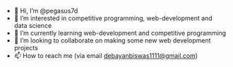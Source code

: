 - 👋 Hi, I’m @pegasus7d
- 👀 I’m interested in competitive programming, web-development and data science
- 🌱 I’m currently learning web-development and competitive programming
- 💞️ I’m looking to collaborate on making some new web development projects
- 📫 How to reach me (via email debayanbiswas1111@gmail.com)

<!---
pegasus7d/pegasus7d is a ✨ special ✨ repository because its `README.md` (this file) appears on your GitHub profile.
You can click the Preview link to take a look at your changes.
--->
